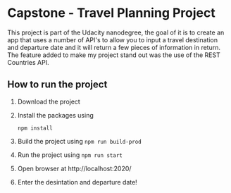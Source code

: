 # Capstone - Travel Planning Project

This project is part of the Udacity nanodegree, the goal of it is to create an app that uses a number of API's to allow you to input a travel destination and departure date and it will return a few pieces of information in return.
The feature added to make my project stand out was the use of the REST Countries API.

## How to run the project

1. Download the project

2. Install the packages using
	```
	npm install
	```

3. Build the project using
	`npm run build-prod` 

4. Run the project	using
	`npm run start` 
	
5. Open browser at http://localhost:2020/

6. Enter the desintation and departure date!
